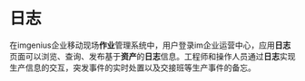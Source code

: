 # 日志
在imgenius企业移动现场**作业**管理系统中，用户登录im企业运营中心，应用**日志**页面可以浏览、查询、发布基于**资产**的**日志**信息。工程师和操作人员通过**日志**实现生产信息的交互，突发事件的实时处置以及交接班等生产事件的备忘。